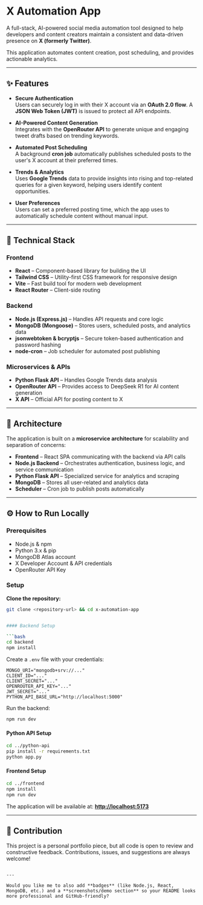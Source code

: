 # X Automation App

A full-stack, AI-powered social media automation tool designed to help developers and content creators maintain a consistent and data-driven presence on **X (formerly Twitter)**.  

This application automates content creation, post scheduling, and provides actionable analytics.  

---

## ✨ Features

- **Secure Authentication**  
  Users can securely log in with their X account via an **OAuth 2.0 flow**. A **JSON Web Token (JWT)** is issued to protect all API endpoints.  

- **AI-Powered Content Generation**  
  Integrates with the **OpenRouter API** to generate unique and engaging tweet drafts based on trending keywords.  

- **Automated Post Scheduling**  
  A background **cron job** automatically publishes scheduled posts to the user's X account at their preferred times.  

- **Trends & Analytics**  
  Uses **Google Trends** data to provide insights into rising and top-related queries for a given keyword, helping users identify content opportunities.  

- **User Preferences**  
  Users can set a preferred posting time, which the app uses to automatically schedule content without manual input.  

---

## 🚀 Technical Stack

### Frontend
- **React** – Component-based library for building the UI  
- **Tailwind CSS** – Utility-first CSS framework for responsive design  
- **Vite** – Fast build tool for modern web development  
- **React Router** – Client-side routing  

### Backend
- **Node.js (Express.js)** – Handles API requests and core logic  
- **MongoDB (Mongoose)** – Stores users, scheduled posts, and analytics data  
- **jsonwebtoken & bcryptjs** – Secure token-based authentication and password hashing  
- **node-cron** – Job scheduler for automated post publishing  

### Microservices & APIs
- **Python Flask API** – Handles Google Trends data analysis  
- **OpenRouter API** – Provides access to DeepSeek R1 for AI content generation  
- **X API** – Official API for posting content to X  

---

## 🧠 Architecture

The application is built on a **microservice architecture** for scalability and separation of concerns:

- **Frontend** – React SPA communicating with the backend via API calls  
- **Node.js Backend** – Orchestrates authentication, business logic, and service communication  
- **Python Flask API** – Specialized service for analytics and scraping  
- **MongoDB** – Stores all user-related and analytics data  
- **Scheduler** – Cron job to publish posts automatically  

---

## ⚙️ How to Run Locally

### Prerequisites
- Node.js & npm  
- Python 3.x & pip  
- MongoDB Atlas account  
- X Developer Account & API credentials  
- OpenRouter API Key  

### Setup

**Clone the repository:**
```bash
git clone <repository-url> && cd x-automation-app


#### Backend Setup

```bash
cd backend
npm install
```

Create a `.env` file with your credentials:

```env
MONGO_URI="mongodb+srv://..."
CLIENT_ID="..."
CLIENT_SECRET="..."
OPENROUTER_API_KEY="..."
JWT_SECRET="..."
PYTHON_API_BASE_URL="http://localhost:5000"
```

Run the backend:

```bash
npm run dev
```

#### Python API Setup

```bash
cd ../python-api
pip install -r requirements.txt
python app.py
```

#### Frontend Setup

```bash
cd ../frontend
npm install
npm run dev
```

The application will be available at: **[http://localhost:5173](http://localhost:5173)**

---

## 🤝 Contribution

This project is a personal portfolio piece, but all code is open to review and constructive feedback.
Contributions, issues, and suggestions are always welcome!

```

---

Would you like me to also add **badges** (like Node.js, React, MongoDB, etc.) and a **screenshots/demo section** so your README looks more professional and GitHub-friendly?
```
